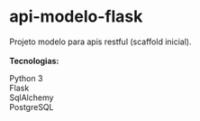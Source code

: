 # api-modelo-flask

Projeto modelo para apis restful (scaffold inicial).
<br/>
<br/>
<b>Tecnologias:</b>

Python 3  
Flask  
SqlAlchemy  
PostgreSQL  
